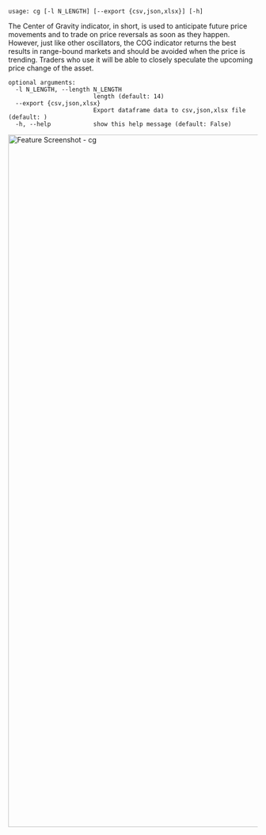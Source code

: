 ```
usage: cg [-l N_LENGTH] [--export {csv,json,xlsx}] [-h]
```

The Center of Gravity indicator, in short, is used to anticipate future price movements and to trade on price reversals as soon as they happen. However, just like other oscillators, the COG indicator returns the best results in range-bound markets and should be avoided when the price is
trending. Traders who use it will be able to closely speculate the upcoming price change of the asset.

```
optional arguments:
  -l N_LENGTH, --length N_LENGTH
                        length (default: 14)
  --export {csv,json,xlsx}
                        Export dataframe data to csv,json,xlsx file (default: )
  -h, --help            show this help message (default: False)
```
<img width="1400" alt="Feature Screenshot - cg" src="https://user-images.githubusercontent.com/85772166/144015097-6029eca0-53ca-42bb-abe9-20571dd4f4e4.png">
